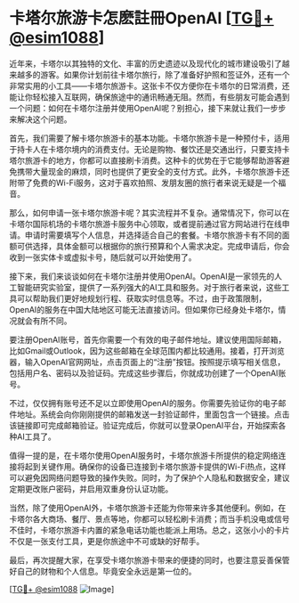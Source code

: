 # 卡塔尔旅游卡怎麽註冊OpenAI [[TG💪+ @esim1088](https://t.me/s/esim1088)]

近年来，卡塔尔以其独特的文化、丰富的历史遗迹以及现代化的城市建设吸引了越来越多的游客。如果你计划前往卡塔尔旅行，除了准备好护照和签证外，还有一个非常实用的小工具——卡塔尔旅游卡。这张卡不仅方便你在卡塔尔的日常消费，还能让你轻松接入互联网，确保旅途中的通讯畅通无阻。然而，有些朋友可能会遇到一个问题：如何在卡塔尔注册并使用OpenAI呢？别担心，接下来就让我们一步步来解决这个问题。

首先，我们需要了解卡塔尔旅游卡的基本功能。卡塔尔旅游卡是一种预付卡，适用于持卡人在卡塔尔境内的消费支付。无论是购物、餐饮还是交通出行，只要支持卡塔尔旅游卡的地方，你都可以直接刷卡消费。这种卡的优势在于它能够帮助游客避免携带大量现金的麻烦，同时也提供了更安全的支付方式。此外，卡塔尔旅游卡还附带了免费的Wi-Fi服务，这对于喜欢拍照、发朋友圈的旅行者来说无疑是一个福音。

那么，如何申请一张卡塔尔旅游卡呢？其实流程并不复杂。通常情况下，你可以在卡塔尔国际机场的卡塔尔旅游卡服务中心领取，或者提前通过官方网站进行在线申请。申请时需要填写个人信息，并选择适合自己的套餐。卡塔尔旅游卡有不同的面额可供选择，具体金额可以根据你的旅行预算和个人需求决定。完成申请后，你会收到一张实体卡或虚拟卡号，随后就可以开始使用了。

接下来，我们来谈谈如何在卡塔尔注册并使用OpenAI。OpenAI是一家领先的人工智能研究实验室，提供了一系列强大的AI工具和服务。对于旅行者来说，这些工具可以帮助我们更好地规划行程、获取实时信息等。不过，由于政策限制，OpenAI的服务在中国大陆地区可能无法直接访问。但如果你已经身处卡塔尔，情况就会有所不同。

要注册OpenAI账号，首先你需要一个有效的电子邮件地址。建议使用国际邮箱，比如Gmail或Outlook，因为这些邮箱在全球范围内都比较通用。接着，打开浏览器，输入OpenAI官网网址，点击页面上的“注册”按钮。按照提示填写相关信息，包括用户名、密码以及验证码。完成这些步骤后，你就成功创建了一个OpenAI账号。

不过，仅仅拥有账号还不足以立即使用OpenAI的服务。你需要先验证你的电子邮件地址。系统会向你刚刚提供的邮箱发送一封验证邮件，里面包含一个链接。点击该链接即可完成邮箱验证。验证完成后，你就可以登录OpenAI平台，开始探索各种AI工具了。

值得一提的是，在卡塔尔使用OpenAI服务时，卡塔尔旅游卡所提供的稳定网络连接将起到关键作用。确保你的设备已连接到卡塔尔旅游卡提供的Wi-Fi热点，这样可以避免因网络问题导致的操作失败。同时，为了保护个人隐私和数据安全，建议定期更改账户密码，并启用双重身份认证功能。

当然，除了使用OpenAI外，卡塔尔旅游卡还能为你带来许多其他便利。例如，在卡塔尔各大商场、餐厅、景点等地，你都可以轻松刷卡消费；而当手机没电或信号不佳时，卡塔尔旅游卡内置的紧急电话功能也能派上用场。总之，这张小小的卡片不仅是一张支付工具，更是你旅途中不可或缺的好帮手。

最后，再次提醒大家，在享受卡塔尔旅游卡带来的便捷的同时，也要注意妥善保管好自己的财物和个人信息。毕竟安全永远是第一位的。

[[TG💪+ @esim1088](https://t.me/s/esim1088) ![Image](https://i.postimg.cc/4NQfJmqS/Snipaste-2025-05-13-00-14-12.png)]